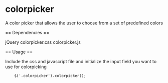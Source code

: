 colorpicker
===========

A color picker that allows the user to choose from a set of predefined colors


== Dependencies ==

jQuery
colorpicker.css
colorpicker.js

== Usage ==

Include the css and javascript file and initialize the input field you want to use for colorpicking

  		$('.colorpicker').colorpicker();
